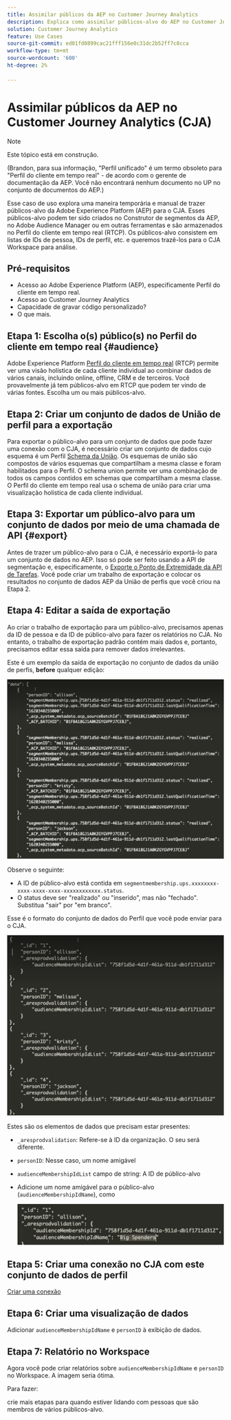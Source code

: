 ```yaml
---
title: Assimilar públicos da AEP no Customer Journey Analytics
description: Explica como assimilar públicos-alvo do AEP no Customer Journey Analytics para análise adicional.
solution: Customer Journey Analytics
feature: Use Cases
source-git-commit: ed01fd0899cac21fff156e0c31dc2b52ff7c8cca
workflow-type: tm+mt
source-wordcount: '600'
ht-degree: 2%

---
```



# Assimilar públicos da AEP no Customer Journey Analytics (CJA)

>[!NOTE]
>
>Este tópico está em construção.

(Brandon, para sua informação, &quot;Perfil unificado&quot; é um termo obsoleto para &quot;Perfil do cliente em tempo real&quot; - de acordo com o gerente de documentação da AEP. Você não encontrará nenhum documento no UP no conjunto de documentos do AEP.)

Esse caso de uso explora uma maneira temporária e manual de trazer públicos-alvo da Adobe Experience Platform (AEP) para o CJA. Esses públicos-alvo podem ter sido criados no Construtor de segmentos da AEP, no Adobe Audience Manager ou em outras ferramentas e são armazenados no Perfil do cliente em tempo real (RTCP). Os públicos-alvo consistem em listas de IDs de pessoa, IDs de perfil, etc. e queremos trazê-los para o CJA Workspace para análise.

## Pré-requisitos

* Acesso ao Adobe Experience Platform (AEP), especificamente Perfil do cliente em tempo real.
* Acesso ao Customer Journey Analytics
* Capacidade de gravar código personalizado?
* O que mais.

## Etapa 1: Escolha o(s) público(s) no Perfil do cliente em tempo real {#audience}

Adobe Experience Platform [Perfil do cliente em tempo real](https://experienceleague.adobe.com/docs/experience-platform/profile/home.html?lang=pt-BR) (RTCP) permite ver uma visão holística de cada cliente individual ao combinar dados de vários canais, incluindo online, offline, CRM e de terceiros. Você provavelmente já tem públicos-alvo em RTCP que podem ter vindo de várias fontes. Escolha um ou mais públicos-alvo.

## Etapa 2: Criar um conjunto de dados de União de perfil para a exportação

Para exportar o público-alvo para um conjunto de dados que pode fazer uma conexão com o CJA, é necessário criar um conjunto de dados cujo esquema é um Perfil [Schema da União](https://experienceleague.adobe.com/docs/experience-platform/profile/union-schemas/union-schema.html?lang=en#understanding-union-schemas).
Os esquemas de união são compostos de vários esquemas que compartilham a mesma classe e foram habilitados para o Perfil. O schema union permite ver uma combinação de todos os campos contidos em schemas que compartilham a mesma classe. O Perfil do cliente em tempo real usa o schema de união para criar uma visualização holística de cada cliente individual.

## Etapa 3: Exportar um público-alvo para um conjunto de dados por meio de uma chamada de API {#export}

Antes de trazer um público-alvo para o CJA, é necessário exportá-lo para um conjunto de dados no AEP. Isso só pode ser feito usando a API de segmentação e, especificamente, o [Exporte o Ponto de Extremidade da API de Tarefas](https://experienceleague.adobe.com/docs/experience-platform/segmentation/api/export-jobs.html?lang=en). Você pode criar um trabalho de exportação e colocar os resultados no conjunto de dados AEP da União de perfis que você criou na Etapa 2.

## Etapa 4: Editar a saída de exportação

Ao criar o trabalho de exportação para um público-alvo, precisamos apenas da ID de pessoa e da ID de público-alvo para fazer os relatórios no CJA. No entanto, o trabalho de exportação padrão contém mais dados e, portanto, precisamos editar essa saída para remover dados irrelevantes.

Este é um exemplo da saída de exportação no conjunto de dados da união de perfis, **before** qualquer edição:

![Saída não permitida](assets/export-unedited.png)

Observe o seguinte:

* A ID de público-alvo está contida em `segmentmembership.ups.xxxxxxxx-xxxx-xxxx-xxxx-xxxxxxxxxxxx.status`.
* O status deve ser &quot;realizado&quot; ou &quot;inserido&quot;, mas não &quot;fechado&quot;. Substitua &quot;sair&quot; por &quot;em branco&quot;.

Esse é o formato do conjunto de dados do Perfil que você pode enviar para o CJA.

![Saída editada](assets/export-edited.png)

Estes são os elementos de dados que precisam estar presentes:

* `_aresprodvalidation`: Refere-se à ID da organização. O seu será diferente.
* `personID`: Nesse caso, um nome amigável
* `audienceMembershipIdList` campo de string: A ID de público-alvo
* Adicione um nome amigável para o público-alvo (`audienceMembershipIdName`), como

   ![Nome amigável do público](assets/audience-name.png)

## Etapa 5: Criar uma conexão no CJA com este conjunto de dados de perfil

[Criar uma conexão](/help/connections/create-connection.md)

## Etapa 6: Criar uma visualização de dados

Adicionar `audienceMembershipIdName` e `personID` à exibição de dados.

## Etapa 7: Relatório no Workspace

Agora você pode criar relatórios sobre `audienceMembershipIdName` e `personID` no Workspace.
A imagem seria ótima.

Para fazer:

crie mais etapas para quando estiver lidando com pessoas que são membros de vários públicos-alvo.




